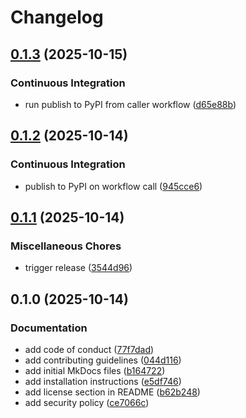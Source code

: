 # Changelog

## [0.1.3](https://github.com/equinor/dsis-python-client/compare/v0.1.2...v0.1.3) (2025-10-15)


### Continuous Integration

* run publish to PyPI from caller workflow ([d65e88b](https://github.com/equinor/dsis-python-client/commit/d65e88b19a654e429597d784f0fa78c280e873fc))

## [0.1.2](https://github.com/equinor/dsis-python-client/compare/v0.1.1...v0.1.2) (2025-10-14)


### Continuous Integration

* publish to PyPI on workflow call ([945cce6](https://github.com/equinor/dsis-python-client/commit/945cce6ec6b5587b095a28f605395a86d3657dd9))

## [0.1.1](https://github.com/equinor/dsis-python-client/compare/v0.1.0...v0.1.1) (2025-10-14)


### Miscellaneous Chores

* trigger release ([3544d96](https://github.com/equinor/dsis-python-client/commit/3544d96cb3e0c43506e52c1a3df184f41128f481))

## 0.1.0 (2025-10-14)


### Documentation

* add code of conduct ([77f7dad](https://github.com/equinor/dsis-python-client/commit/77f7dad7d53706f7dc11f2c2833ac7053237ae82))
* add contributing guidelines ([044d116](https://github.com/equinor/dsis-python-client/commit/044d116d9b1835e20aa385bf77d710109e877ea9))
* add initial MkDocs files ([b164722](https://github.com/equinor/dsis-python-client/commit/b164722dd9b9ce25710cdc7e6ac78e3c98aaf814))
* add installation instructions ([e5df746](https://github.com/equinor/dsis-python-client/commit/e5df746cd64c2ddee3c5b88f5672b543016057b7))
* add license section in README ([b62b248](https://github.com/equinor/dsis-python-client/commit/b62b2488f57ced515bd2e1034836132d5e921951))
* add security policy ([ce7066c](https://github.com/equinor/dsis-python-client/commit/ce7066c3872622a062644e18e44f54570897ad3f))
